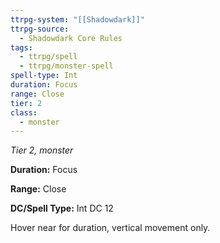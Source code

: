 ```yaml
---
ttrpg-system: "[[Shadowdark]]"
ttrpg-source:
  - Shadowdark Core Rules
tags:
  - ttrpg/spell
  - ttrpg/monster-spell
spell-type: Int
duration: Focus
range: Close
tier: 2
class:
  - monster
---
```

*Tier 2, monster*

**Duration:** Focus

**Range:** Close

**DC/Spell Type:** Int DC 12

Hover near for duration, vertical movement only. 
